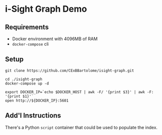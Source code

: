 # i-Sight Graph Demo

## Requirements
- Docker environment with 4096MB of RAM
- `docker-compose` cli

## Setup
```
git clone https://github.com/CExBBartolome/isight-graph.git

cd ./isight-graph
docker-compose up -d

export DOCKER_IP=`echo $DOCKER_HOST | awk -F/ '{print $3}' | awk -F: '{print $1}'`
open http://${DOCKER_IP}:5601
```

## Add'l Instructions

There's a Python `script` container that could be used to populate the index.
